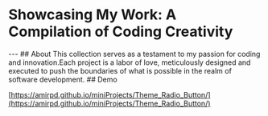 <div align="left">
  <h1 align="left">Showcasing My Work: A Compilation of Coding Creativity</h1>
</div>
---
## About
This collection serves as a testament to my passion for coding and innovation.Each project is a labor of love, meticulously designed and executed to push the boundaries of what is possible in the realm of software development.
## Demo

[https://amirpd.github.io/miniProjects/Theme_Radio_Button/](https://amirpd.github.io/miniProjects/Theme_Radio_Button/)
